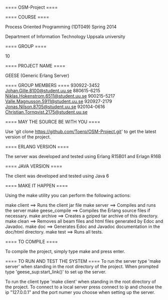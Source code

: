 ==== OSM-Project ====

==== COURSE ==== 

Process Oriented Programming (1DT049) Spring 2014

Department of Information Technology 
Uppsala university


==== GROUP ==== 

10


==== PROJECT NAME ==== 

GEESE (Generic Erlang Server)


==== GROUP MEMBERS ==== 
930922-3452 Johan.Gille.8100@student.uu.se
880615-6215 Niklas.Hokenstrom.6511@student.uu.se
900215-5217 Valle.Magnusson.5911@student.uu.se
920927-2179 Jonas.Nilson.8705@student.uu.se
920104-0616 Christian.Tornqvist.2175@student.uu.se

==== MAY THE SOURCE BE WITH YOU ==== 

Use 'git clone https://github.com/Toerq/OSM-Project.git' to get the latest version of the project.

==== ERLANG VERSION ====

The server was developed and tested using Erlang R15B01 and Erlagn R16B

==== JAVA VERSION ====

The client was developed and tested using Java 6
     	      	  	    	       
==== MAKE IT HAPPEN ==== 

Using the make utility you can perform the following actions:

make client             ==> Runs the client jar file
make server             ==> Compiles and runs the server
make geese_compile      ==> Compiles the Erlang source files if necessary. 
make archive            ==> Creates a gziped tar archive of this directory. 
make clean              ==> Removes all beam files and html files generated by Edoc and Javadoc.
make doc                ==> Generates Edoc and Javadoc documentation in the doc/html directory.
make test               ==> Runs all tests.


==== TO COMPILE ==== 

To compile the project, simply type make and press enter.


==== TO RUN AND TEST THE SYSTEM ==== 
To run the server type 'make server' when standing in the root directory of the project. 
When prompted type 'geese_sup:start_link(<port number>)' to set up the server.

To run the client type 'make client' when standing in the root directory of the project.
To connect to a local server press connect to ip and choose the ip "127.0.0.1" and the port numer you choose when setting up the server.

